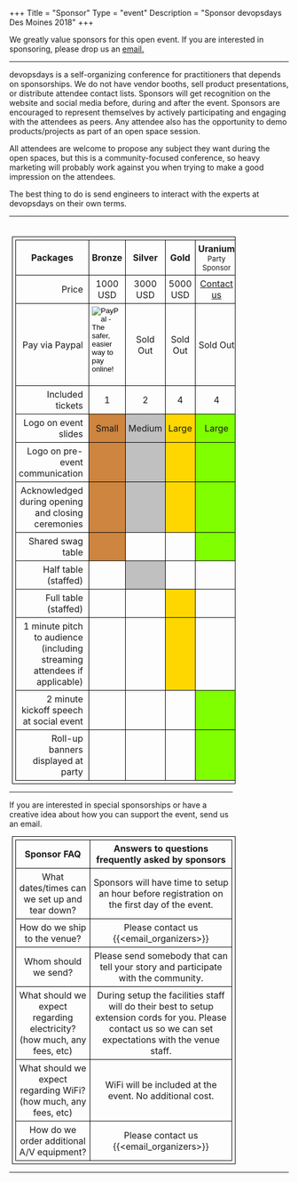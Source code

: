 +++ 
Title = "Sponsor" 
Type = "event" 
Description = "Sponsor devopsdays Des Moines 2018" 
+++
<style type="text/css">
    table,
    th,
    td {
        border: solid 1px black !important;
        text-align: center;
        margin: 5px;
        padding: 5px;
    }

    table#sponsorship th {
        font-weight: bold;
        text-decoration-style: none;
        text-align: center;
    }

    td.label {
        text-align: right;
        padding-right: 10px;
    }

    td.filled {
        background-color: gold;
    }

    .sub-title { 
        font-weight: normal;
        font-size: small;
    }

    .bronze {
        background-color: peru;
    }

    .silver {
        background-color: silver;
    }

    .gold {
        background-color: gold;
    }

    .uranium {
        background-color: rgb(127, 255, 0);
    }
</style>

We greatly value sponsors for this open event. If you are interested in sponsoring, please drop us an <a href="mailto:organizers-des-moines-2018@devopsdays.org">email.</a>
    <hr/> 
    <p>
    devopsdays is a self-organizing conference for practitioners that depends on sponsorships. We do not have vendor booths,
    sell product presentations, or distribute attendee contact lists. Sponsors will get recognition on the website and social media before, during and after the event.
    Sponsors are encouraged to represent themselves by actively participating and engaging with the attendees as peers. Any
    attendee also has the opportunity to demo products/projects as part of an open space session.
    </p>
    <p>
      All attendees are welcome to propose any subject they want during the open spaces, but this is a community-focused
        conference, so heavy marketing will probably work against you when trying to make a good impression on the attendees.
    </p>
    <p>
        The best thing to do is send engineers to interact with the experts at devopsdays on their own terms.
    </p>
    <hr/>
    <div style="width:80%">
        <table id="sponsorship">
            <tr>
                <th>Packages</th>
                <th>
                    Bronze</th>
                <th>
                    Silver</th>
                <th>
                    Gold</th>
                <th>
                    Uranium<br/>
                    <div class="sub-title">Party Sponsor</div></th>    
            </tr>
            <tr>
                <td class="label">Price</td>
                <td>1000 USD</td>
                <td>3000 USD</td>
                <td>5000 USD</td>
                <td><a href="mailto:organizers-des-moines-2018@devopsdays.org?subject=Social Sponsorship">Contact us</a></td>
            </tr>
            <tr>
                <td class="label">Pay via Paypal</td>
                <td>
                    <form action="https://www.paypal.com/cgi-bin/webscr" method="post" target="_top">
                        <input type="hidden" name="cmd" value="_s-xclick">
                        <input type="hidden" name="hosted_button_id" value="Z5XUDQ5985MHY">
                        <input type="image" src="https://www.paypalobjects.com/en_US/i/btn/btn_paynow_LG.gif" border="0" name="submit" alt="PayPal - The safer, easier way to pay online!">
                        <img alt="" border="0" src="https://www.paypalobjects.com/en_US/i/scr/pixel.gif" width="1" height="1">
                    </form></td>
                <td>Sold Out</td>
                <td>Sold Out</td>
                <td>Sold Out</td>
            </tr> 
            <tr>
                <td class="label">Included tickets</td>
                <td>1</td>
                <td>2</td>
                <td>4</td>
                <td>4</td>
            </tr>
            <tr>
                <td class="label">Logo on event slides</td>
                <td class="bronze">Small</td>
                <td class="silver">Medium</td>
                <td class="gold">Large</td>
                <td class="uranium">Large</td>
            </tr>
            <tr>
                <td class="label">Logo on pre-event communication</td>
                <td class="bronze"></td>
                <td class="silver"></td>
                <td class="gold"></td>
                <td class="uranium"></td>
            </tr>
            <tr>
                <td class="label">Acknowledged during opening and closing ceremonies</td>
                <td class="bronze"></td>
                <td class="silver"></td>
                <td class="gold"></td>
                <td class="uranium"></td>
            </tr>
            <tr>
                <td class="label">Shared swag table</td>
                <td class="bronze"></td>
                <td class=""></td>
                <td class=""></td>
                <td class="uranium"></td>
            </tr>
            <tr>
                <td class="label">Half table (staffed)</td>
                <td class=""></td>
                <td class="silver"></td>
                <td class=""></td>
                <td class=""></td>
            </tr>
            <tr>
                <td class="label">Full table (staffed)</td>
                <td class=""></td>
                <td class=""></td>
                <td class="gold"></td>
                <td class=""></td>
            </tr>
            <tr>
                <td class="label">1 minute pitch to audience (including streaming attendees if applicable)</td>
                <td></td>
                <td class=""></td>
                <td class="gold"></td>
                <td class=""></td>
            </tr>
            <tr>
                <td class="label">2 minute kickoff speech at social event</td>
                <td></td>
                <td></td>
                <td class=""></td>
                <td class="uranium"></td>
            </tr>
            <tr>
                <td class="label">Roll-up banners displayed at party</td>
                <td></td>
                <td></td>
                <td class=""></td>
                <td class="uranium"></td>
            </tr>
        </table>
        <hr/> 
        <p>
        If you are interested in special sponsorships or have a creative idea
        about how you can support the event, send us an email.
        </p>
        <table>
            <tr>
                <th>Sponsor FAQ</th>
                <th>Answers to questions frequently asked by sponsors</th>
            </tr>
            <tr>
                <td>What dates/times can we set up and tear down?</td>
                <td>Sponsors will have time to setup an hour before registration on the first day of the event.</td>
            </tr>
            <tr>
                <td>How do we ship to the venue?</td>
                <td>Please contact us {{<email_organizers>}}</td>
            </tr>
            <tr>
                <td>Whom should we send?</td>
                <td>Please send somebody that can tell your story and participate with the community.</td>
            </tr>
            <tr>
                <td>What should we expect regarding electricity? (how much, any fees, etc)</td>
                <td>During setup the facilities staff will do their best to setup extension cords for you. Please contact us so we can set expectations with the venue staff.</td>
            </tr>
            <tr>
                <td>What should we expect regarding WiFi? (how much, any fees, etc)</td>
                <td>WiFi will be included at the event. No additional cost.</td>
            </tr>
            <tr>
                <td>How do we order additional A/V equipment?</td>
                <td>Please contact us {{<email_organizers>}}</td>
            </tr>
        </table>
    </div>
    <hr/>

